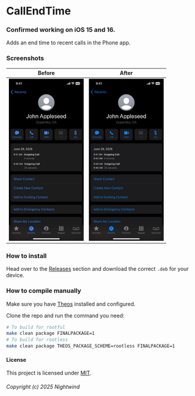 # CallEndTime
### Confirmed working on iOS 15 and 16.
Adds an end time to recent calls in the Phone app.

### Screenshots
Before | After
:-------------------------:|:-------------------------:
<img width="200" src="Images/Before.png">  |  <img width="200" src="Images/After.PNG">

### How to install
Head over to the [Releases](https://github.com/NightwindDev/CallEndTime/releases) section and download the correct `.deb` for your device.

### How to compile manually
Make sure you have [Theos](https://github.com/theos/theos) installed and configured.

Clone the repo and run the command you need:
```bash
# To build for rootful
make clean package FINALPACKAGE=1
# To build for rootless
make clean package THEOS_PACKAGE_SCHEME=rootless FINALPACKAGE=1
```

#### License
This project is licensed under [MIT](LICENSE).

###### Copyright (c) 2025 Nightwind
